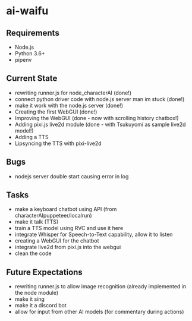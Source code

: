 # ai-waifu

## Requirements
- Node.js
- Python 3.6+
- pipenv

## Current State
- rewriting runner.js for node_characterAI (done!)
- connect python driver code with node.js server man im stuck (done!)
- make it work with the node.js server (done!)
- Creating the first WebGUI (done!)
- Improving the WebGUI (done - now with scrolling history chatbox!)
- Adding pixi.js live2d module (done - with Tsukuyomi as sample live2d model!)
- Adding a TTS 
- Lipsyncing the TTS with pixi-live2d

## Bugs
- nodejs server double start causing error in log

## Tasks
- make a keyboard chatbot using API (from characterAIpuppeteer/localrun)
- make it talk (TTS)
- train a TTS model using RVC and use it here
- integrate Whisper for Speech-to-Text capability, allow it to listen
- creating a WebGUI for the chatbot
- integrate live2d from pixi.js into the webgui
- clean the code

## Future Expectations
- rewriting runner.js to allow image recognition (already implemented in the node module)
- make it sing
- make it a discord bot
- allow for input from other AI models (for commentary during actions)